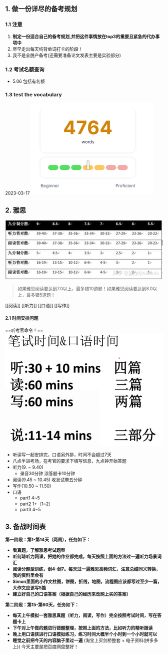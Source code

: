 ## 1. 做一份详尽的备考规划
### 1.1 注意
1. **制定一份适合自己的备考规划,并把这件事情放在top3的重要且紧急的代办事项中**
2. 尽早走出每天纯背单词打卡的阶段！
3. 我不是全脱产备考(还需要准备论文发表主要是实验部分)

### 1.2 考试名额查询
+ 5.06 包括有名额
### 1.3 test the vocabulary
2023-03-17
![|450](https://raw.githubusercontent.com/formoree/PicGO-Picture/master/202303171515682.png)

## 2. 雅思
![image.png](https://raw.githubusercontent.com/formoree/PicGO-Picture/master/202303171523526.png)

>如果雅思阅读要达到7.0以上，最多错10道题！如果雅思阅读要达到8.0以上，最多错5道题！

[[阅读]]
[[听力]]
[[口语]]
[[写作]]
#### 2.1 时间安排问题
==听考官命令！==
![image.png|450](https://raw.githubusercontent.com/formoree/PicGO-Picture/master/202303181644617.png)
+ 听读写一起安排完，口语另外排，时间不会超过7天
+ 八点半进考场，在考官的要求下填写信息，九点钟开始答题
+ 听力(9. ~ 9.40)
	+ 录音30分钟 涂答题卡10分钟
+ 阅读(9.45 ~ 10.45) 收发试卷五分钟
+ 写作(10.50 ~ 11.50)
+ 口语
	+ part1 4~5
	+ part2 1+（1~2）
	+ part3 4~5
## 3. 备战时间表
**第一阶段：第1-第14天（两周），任务如下：**

-   **看真题，了解雅思考试题型**
-   **听何琼听力网课，把她的作业都完成，每天按照上面的方法过一遍听力场景词汇**
-   **阅读分题型训练，剑4-剑7。每天过一遍雅思高频词汇，注意总结同义转换，我的资料里会有**
-   **Simon里面的小作文柱图，饼图，折线，地图，流程图应该都写过至少一篇，大作文应该写5篇**
-   **建立好自己的口语答案（根据自己的经历来改网上买的答案）**

**第二阶段：第15-第60天，任务如下：**

-   **每天上午模拟一套雅思真题（听力，阅读，写作）完全按照考试时间，写在答题卡上**
-   **下午对上午做的题进行错题整理，按照上面的方法，比如听力的精听跟读**
-   **晚上用口语侠进行口语模拟练习，练习时间大概半个小时到一个小时就可以**
-   **睡觉之前把今天的内容脑子里过一遍**
(淘宝上买剑桥整套 + 电子资料(拼多多上))
今天主要是把百度网盘整好！